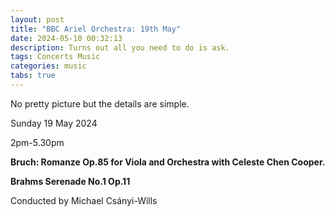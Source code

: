 ```yaml
---
layout: post
title: "BBC Ariel Orchestra: 19th May"
date: 2024-05-10 00:32:13
description: Turns out all you need to do is ask.
tags: Concerts Music 
categories: music
tabs: true
---
```


No pretty picture but the details are simple.

Sunday 19 May 2024

2pm-5.30pm
 
**Bruch: Romanze Op.85 for Viola and Orchestra with Celeste Chen Cooper.**

**Brahms Serenade No.1 Op.11**

Conducted by Michael Csányi-Wills
